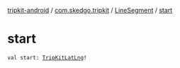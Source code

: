 [tripkit-android](../../index.md) / [com.skedgo.tripkit](../index.md) / [LineSegment](index.md) / [start](./start.md)

# start

`val start: `[`TripKitLatLng`](../../com.skedgo.tripkit.common.util/-trip-kit-lat-lng/index.md)`!`